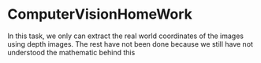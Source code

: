 # ComputerVisionHomeWork
In this task, we only can extract the real world coordinates of the images using depth images. The rest have not been done because we still have not understood the mathematic behind this
        
        

